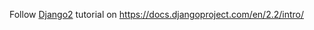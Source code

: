 
Follow [Django2](https://docs.djangoproject.com/en/2.2/intro/) tutorial on https://docs.djangoproject.com/en/2.2/intro/
